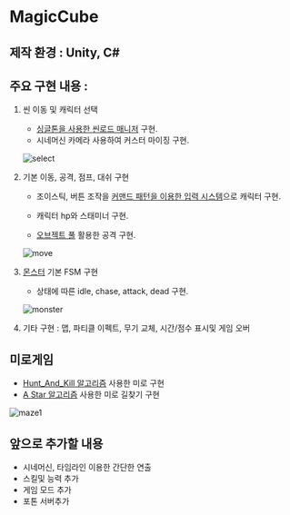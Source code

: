 # MagicCube

## 제작 환경 : Unity, C#

## 주요 구현 내용 :    


1. 씬 이동 및 캐릭터 선택
    - [싱글톤을 사용한 씬로드 매니저](https://github.com/ChangminYoo/portfolio-magic_cube/blob/main/Assets/03.%20Scripts/Manager/SceneLoadManager.cs) 구현.
    - 시네머신 카메라 사용하여 커스터 마이징 구현.

    ![select](https://user-images.githubusercontent.com/22344444/164166054-1a240e66-8d12-466a-b7e9-699f68ecf8b7.gif)

2. 기본 이동, 공격, 점프, 대쉬 구현
    - 조이스틱, 버튼 조작을 [커맨드 패턴을 이용한 입력 시스템](https://github.com/ChangminYoo/portfolio-magic_cube/blob/main/Assets/03.%20Scripts/Manager/InputManager.cs)으로 캐릭터 구현.  

    - 캐릭터 hp와 스태미너 구현.
    - [오브젝트 풀](https://github.com/ChangminYoo/portfolio-magic_cube/blob/main/Assets/03.%20Scripts/Manager/ObjectPoolManager.cs) 활용한 공격 구현.

    ![move](https://user-images.githubusercontent.com/22344444/160320422-41a2efe2-c4b1-437f-a60e-bd57e924a2fb.gif)
3. [몬스터](https://github.com/ChangminYoo/portfolio-magic_cube/blob/main/Assets/03.%20Scripts/Actor/Monster.cs) 기본 FSM 구현
    - 상태에 따른 idle, chase, attack, dead 구현.

    ![monster](https://user-images.githubusercontent.com/22344444/160320111-48e338fa-2983-442d-9bdc-f8d043c65ad8.gif)
    
4. 기타 구현 : 맵, 파티클 이펙트, 무기 교체, 시간/점수 표시및 게임 오버

## 미로게임
- [Hunt_And_Kill 알고리즘](https://github.com/ChangminYoo/portfolio-magic_cube/blob/main/Assets/03.%20Scripts/Object/MazeGenerator.cs) 사용한 미로 구현
- [A Star 알고리즘](https://github.com/ChangminYoo/portfolio-magic_cube/blob/main/Assets/03.%20Scripts/MazePathFinder.cs) 사용한 미로 길찾기 구현


![maze1](https://user-images.githubusercontent.com/22344444/163316943-8988c604-fd75-46ec-b79e-263ff6f2a5d5.png)

## 앞으로 추가할 내용
- 시네머신, 타임라인 이용한 간단한 연출
- 스킬및 능력 추가
- 게임 모드 추가
- 포톤 서버추가
